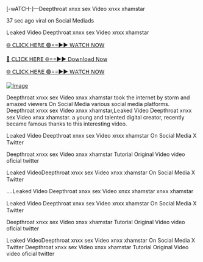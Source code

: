 [-wATCH-]—Deepthroat xnxx sex Video xnxx xhamstar


37 sec ago viral on Social Mediads

L𝚎aked Video Deepthroat xnxx sex Video xnxx xhamstar

[🌐 𝖢𝖫𝖨𝖢𝖪 𝖧𝖤𝖱𝖤 🟢==►► 𝖶𝖠𝖳𝖢𝖧 𝖭𝖮𝖶](https://3-tanei-pinik.blogspot.com/2025/02/viral-video.html)

[🔴 𝖢𝖫𝖨𝖢𝖪 𝖧𝖤𝖱𝖤 🌐==►► 𝖣𝗈𝗐𝗇𝗅𝗈𝖺𝖽 𝖭𝗈𝗐](https://3-tanei-pinik.blogspot.com/2025/02/viral-video.html)

[🌐 𝖢𝖫𝖨𝖢𝖪 𝖧𝖤𝖱𝖤 🟢==►► 𝖶𝖠𝖳𝖢𝖧 𝖭𝖮𝖶](https://3-tanei-pinik.blogspot.com/2025/02/viral-video.html)

[![Image](https://github.com/user-attachments/assets/ff3b7bd4-415c-4ca3-a6c8-b1f096193c29)](https://3-tanei-pinik.blogspot.com/2025/02/viral-video.html)

Deepthroat xnxx sex Video xnxx xhamstar took the internet by storm and amazed viewers On Social Media various social media platforms. Deepthroat xnxx sex Video xnxx xhamstar,L𝚎aked Video Deepthroat xnxx sex Video xnxx xhamstar. a young and talented digital creator, recently became famous thanks to this interesting video.

L𝚎aked Video Deepthroat xnxx sex Video xnxx xhamstar On Social Media X Twitter

Deepthroat xnxx sex Video xnxx xhamstar Tutorial Original Video video oficial twitter

L𝚎aked VideoDeepthroat xnxx sex Video xnxx xhamstar On Social Media X Twitter

....L𝚎aked Video Deepthroat xnxx sex Video xnxx xhamstar xnxx xhamstar

L𝚎aked Video Deepthroat xnxx sex Video xnxx xhamstar On Social Media X Twitter

Deepthroat xnxx sex Video xnxx xhamstar Tutorial Original Video video oficial twitter

L𝚎aked VideoDeepthroat xnxx sex Video xnxx xhamstar On Social Media X Twitter
Deepthroat xnxx sex Video xnxx xhamstar Tutorial Original Video video oficial twitter

